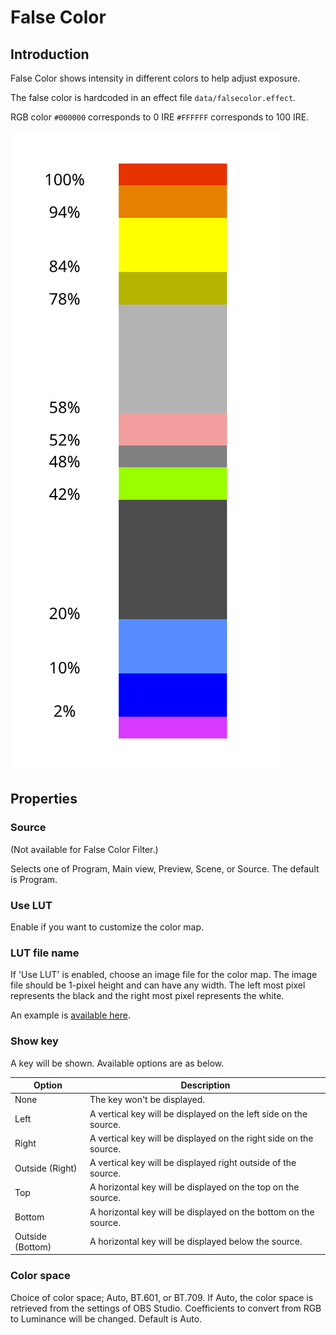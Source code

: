 # False Color

## Introduction

False Color shows intensity in different colors to help adjust exposure.

The false color is hardcoded in an effect file `data/falsecolor.effect`.

RGB color `#000000` corresponds to 0&nbsp;IRE `#FFFFFF` corresponds to 100&nbsp;IRE.

<img src="falsecolor.svg" alt="color table"/>

## Properties

### Source
(Not available for False Color Filter.)

Selects one of Program, Main view, Preview, Scene, or Source.
The default is Program.

### Use LUT

Enable if you want to customize the color map.

### LUT file name

If 'Use LUT' is enabled, choose an image file for the color map.
The image file should be 1-pixel height and can have any width.
The left most pixel represents the black and the right most pixel represents the white.

An example is [available here](falsecolor-lut-default.png).

### Show key

A key will be shown.
Available options are as below.

| Option | Description |
| ------ | ----------- |
| None | The key won't be displayed. |
| Left | A vertical key will be displayed on the left side on the source. |
| Right | A vertical key will be displayed on the right side on the source. |
| Outside (Right) | A vertical key will be displayed right outside of the source. |
| Top | A horizontal key will be displayed on the top on the source. |
| Bottom | A horizontal key will be displayed on the bottom on the source. |
| Outside (Bottom) | A horizontal key will be displayed below the source. |

### Color space

Choice of color space; Auto, BT.601, or BT.709.
If Auto, the color space is retrieved from the settings of OBS Studio.
Coefficients to convert from RGB to Luminance will be changed.
Default is Auto.
